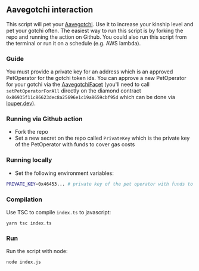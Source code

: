 ## Aavegotchi interaction

This script will pet your [Aavegotchi](https://aavegotchi.com). Use it to increase your kinship level and pet your gotchi often. The easiest way to run this script is by forking the repo and running the action on Github. You could also run this script from the terminal or run it on a schedule (e.g. AWS lambda).

### Guide

You must provide a private key for an address which is an approved PetOperator for the gotchi token ids. You can approve a new PetOperator for your gotchi via the [AavegotchiFacet](https://louper.dev/?address=0x86935F11C86623deC8a25696E1C19a8659CbF95d&network=polygon) (you'll need to call `setPetOperatorForAll` directly on the diamond contract `0x86935f11c86623dec8a25696e1c19a8659cbf95d` which can be done via [louper.dev](https://louper.dev/?address=0x86935F11C86623deC8a25696E1C19a8659CbF95d&network=polygon)).

### Running via Github action

- Fork the repo
- Set a new secret on the repo called `PrivateKey` which is the private key of the PetOperator with funds to cover gas costs

### Running locally

- Set the following environment variables:

```bash
PRIVATE_KEY=0x46453... # private key of the pet operator with funds to cover gas costs
```

### Compilation

Use TSC to compile `index.ts` to javascript:

```
yarn tsc index.ts
```

### Run

Run the script with node:

```
node index.js
```
